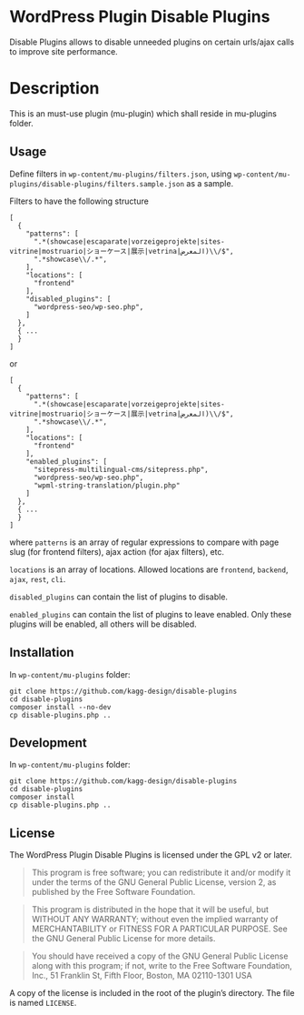 # WordPress Plugin Disable Plugins

Disable Plugins allows to disable unneeded plugins on certain urls/ajax calls to improve site performance.

# Description

This is an must-use plugin (mu-plugin) which shall reside in mu-plugins folder.

## Usage

Define filters in
`wp-content/mu-plugins/filters.json`, using `wp-content/mu-plugins/disable-plugins/filters.sample.json` as a sample. 

Filters to have the following structure

```
[
  {
    "patterns": [
      ".*(showcase|escaparate|vorzeigeprojekte|sites-vitrine|mostruario|ショーケース|展示|vetrina|المعرض)\\/$",
      ".*showcase\\/.*",
    ],
    "locations": [
      "frontend"
    ],
    "disabled_plugins": [
      "wordpress-seo/wp-seo.php",
    ]
  },
  { ...
  }
]
```

or

```
[
  {
    "patterns": [
      ".*(showcase|escaparate|vorzeigeprojekte|sites-vitrine|mostruario|ショーケース|展示|vetrina|المعرض)\\/$",
      ".*showcase\\/.*",
    ],
    "locations": [
      "frontend"
    ],
    "enabled_plugins": [
      "sitepress-multilingual-cms/sitepress.php",
      "wordpress-seo/wp-seo.php",
      "wpml-string-translation/plugin.php"
    ]
  },
  { ...
  }
]
```

where `patterns` is an array of regular expressions to compare with page slug (for frontend filters), ajax action (for ajax filters), etc.

`locations` is an array of locations. Allowed locations are `frontend`, `backend`, `ajax`, `rest`, `cli`.

`disabled_plugins` can contain the list of plugins to disable.

`enabled_plugins` can contain the list of plugins to leave enabled. Only these plugins will be enabled, all others will be disabled.

## Installation

In `wp-content/mu-plugins` folder:
```
git clone https://github.com/kagg-design/disable-plugins
cd disable-plugins
composer install --no-dev
cp disable-plugins.php ..
```

## Development

In `wp-content/mu-plugins` folder:
```
git clone https://github.com/kagg-design/disable-plugins
cd disable-plugins
composer install
cp disable-plugins.php ..
```

## License

The WordPress Plugin Disable Plugins is licensed under the GPL v2 or later.

> This program is free software; you can redistribute it and/or modify it under the terms of the GNU General Public License, version 2, as published by the Free Software Foundation.

> This program is distributed in the hope that it will be useful, but WITHOUT ANY WARRANTY; without even the implied warranty of MERCHANTABILITY or FITNESS FOR A PARTICULAR PURPOSE. See the GNU General Public License for more details.

> You should have received a copy of the GNU General Public License along with this program; if not, write to the Free Software Foundation, Inc., 51 Franklin St, Fifth Floor, Boston, MA 02110-1301 USA

A copy of the license is included in the root of the plugin’s directory. The file is named `LICENSE`.

